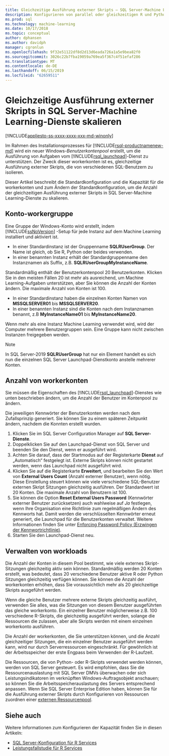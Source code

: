 ```yaml
---
title: Gleichzeitige Ausführung externer Skripts – SQL Server-Machine Learning-Dienste skalieren
description: Konfigurieren von parallel oder gleichzeitigen R und Python-Skript die Ausführung in einer benutzerkontenpool zum Skalieren von SQL Server-Machine Learning-Dienste.
ms.prod: sql
ms.technology: machine-learning
ms.date: 10/17/2018
ms.topic: conceptual
author: dphansen
ms.author: davidph
manager: cgronlun
ms.openlocfilehash: 9f32e51122df8d2d13d6eada726a1a5e9bea82f0
ms.sourcegitcommit: 3026c22b7fba19059a769ea5f367c4f51efaf286
ms.translationtype: MT
ms.contentlocale: de-DE
ms.lasthandoff: 06/15/2019
ms.locfileid: "62659511"
---
```

# <a name="scale-concurrent-execution-of-external-scripts-in-sql-server-machine-learning-services"></a>Gleichzeitige Ausführung externer Skripts in SQL Server-Machine Learning-Dienste skalieren
[!INCLUDE[appliesto-ss-xxxx-xxxx-xxx-md-winonly](../../includes/appliesto-ss-xxxx-xxxx-xxx-md-winonly.md)]

Im Rahmen des Installationsprozesses für [!INCLUDE[rsql-productnamenew-md](../../includes/rsql-productnamenew-md.md)] wird ein neuer Windows-*Benutzerkontenpool* erstellt, um die Ausführung von Aufgaben vom [!INCLUDE[rsql_launchpad](../../includes/rsql-launchpad-md.md)]-Dienst zu unterstützen. Der Zweck dieser workerkonten ist es, gleichzeitige Ausführung externer Skripts, die von verschiedenen SQL-Benutzern zu isolieren.

Dieser Artikel beschreibt die Standardkonfiguration und die Kapazität für die workerkonten und zum Ändern der Standardkonfiguration, um die Anzahl der gleichzeitigen Ausführung externer Skripts in SQL Server-Machine Learning-Dienste zu skalieren.

## <a name="worker-account-group"></a>Konto-workergruppe

Eine Gruppe der Windows-Konto wird erstellt, indem [!INCLUDE[ssNoVersion](../../includes/ssnoversion-md.md)] -Setup für jede Instanz auf dem Machine Learning installiert und aktiviert ist.

- In einer Standardinstanz ist der Gruppenname **SQLRUserGroup**. Der Name ist gleich, ob Sie R, Python oder beides verwenden.
- In einer benannten Instanz erhält der Standardgruppenname den Instanznamen als Suffix, z.B. **SQLRUserGroupMyInstanceName**.

Standardmäßig enthält der Benutzerkontenpool 20 Benutzerkonten. Klicken Sie in den meisten Fällen 20 ist mehr als ausreichend, um Machine Learning-Aufgaben unterstützen, aber Sie können die Anzahl der Konten ändern. Die maximale Anzahl von Konten ist 100.

- In einer Standardinstanz haben die einzelnen Konten Namen von **MSSQLSERVER01** bis **MSSQLSERVER20**.
- In einer benannten Instanz sind die Konten nach dem Instanznamen benannt, z.B **MyInstanceName01** bis **MyInstanceName20**.

Wenn mehr als eine Instanz Machine Learning verwendet wird, wird der Computer mehrere Benutzergruppen sein. Eine Gruppe kann nicht zwischen Instanzen freigegeben werden.

> [!Note]
> In SQL Server-2019 **SQLRUserGroup** hat nur ein Element handelt es sich nun die einzelnen SQL Server Launchpad-Dienstkonto anstelle mehrerer Konten.

<a name = "HowToChangeGroup"> </a>

## <a name="number-of-worker-accounts"></a>Anzahl von workerkonten

Sie müssen die Eigenschaften des [!INCLUDE[rsql_launchpad](../../includes/rsql-launchpad-md.md)]-Dienstes wie unten beschrieben ändern, um die Anzahl der Benutzer im Kontenpool zu ändern.

Die jeweiligen Kennwörter der Benutzerkonten werden nach dem Zufallsprinzip generiert. Sie können Sie zu einem späteren Zeitpunkt ändern, nachdem die Konnten erstellt wurden.

1. Klicken Sie im SQL Server Configuration Manager auf **SQL Server-Dienste**.
2. Doppelklicken Sie auf den Launchpad-Dienst von SQL Server und beenden Sie den Dienst, wenn er ausgeführt wird.
3.  Achten Sie darauf, dass der Startmodus auf der Registerkarte **Dienst** auf „Automatisch“ festgelegt ist. Externe Skripts können nicht gestartet werden, wenn das Launchpad nicht ausgeführt wird.
4.  Klicken Sie auf die Registerkarte **Erweitert**, und bearbeiten Sie den Wert von **External Users Count** (Anzahl externer Benutzer), wenn nötig. Diese Einstellung steuert können wie viele verschiedene SQL-Benutzer externen Skript Sitzungen gleichzeitig ausführen. Der Standardwert ist 20 Konten. Die maximale Anzahl von Benutzern ist 100.
5. Sie können die Option **Reset External Users Password** (Kennwörter externer Benutzer zurücksetzen) auch wahlweise auf _Ja_ festlegen, wenn Ihre Organisation eine Richtlinie zum regelmäßigen Ändern des Kennworts hat. Damit werden die verschlüsselten Kennwörter erneut generiert, die Launchpad für die Benutzerkonten verwaltet. Weitere Informationen finden Sie unter [Enforcing Password Policy (Erzwingen der Kennwortrichtlinie)](../security/sql-server-launchpad-service-account.md#bkmk_EnforcePolicy).
6.  Starten Sie den Launchpad-Dienst neu.

## <a name="managing-workloads"></a>Verwalten von workloads

Die Anzahl der Konten in diesem Pool bestimmt, wie viele externes Skript-Sitzungen gleichzeitig aktiv sein können.  Standardmäßig werden 20 Konten erstellt, was bedeutet, dass 20 verschiedene Benutzer aktive R oder Python Sitzungen gleichzeitig verfügen können. Sie können die Anzahl der workerkonten erhöhen, dass Sie voraussichtlich mehr als 20 gleichzeitige Skripts ausgeführt werden.

Wenn die gleiche Benutzer mehrere externe Skripts gleichzeitig ausführt, verwenden Sie alles, was die Sitzungen von diesem Benutzer ausgeführten das gleiche workerkonto. Ein einzelner Benutzer möglicherweise z.B. 100 verschiedene R-Skripts, die gleichzeitig ausgeführt werden, solange die Ressourcen die zulassen, aber alle Skripts werden mit einem einzelnen workerkonto ausführen.

Die Anzahl der workerkonten, die Sie unterstützen können, und die Anzahl gleichzeitiger Sitzungen, die ein einzelner Benutzer ausgeführt werden kann, wird nur durch Serverressourcen eingeschränkt. Für gewöhnlich ist der Arbeitsspeicher der erste Engpass beim Verwenden der R-Laufzeit.

Die Ressourcen, die von Python- oder R-Skripts verwendet werden können, werden von SQL Server gesteuert. Es wird empfohlen, dass Sie die Ressourcenauslastung mit SQL Server DMVs überwachen oder sich Leistungsindikatoren im verknüpften Windows-Auftragsobjekt anschauen; so können Sie die Arbeitsspeicherauslastung des Servers entsprechend anpassen. Wenn Sie SQL Server Enterprise Edition haben, können Sie für die Ausführung externer Skripts durch Konfigurieren von Ressourcen zuordnen einer [externen Ressourcenpool](how-to-create-a-resource-pool.md).

## <a name="see-also"></a>Siehe auch

Weitere Informationen zum Konfigurieren der Kapazität finden Sie in diesen Artikeln:

- [SQL Server-Konfiguration für R Services](../../advanced-analytics/r/sql-server-configuration-r-services.md)
- [Leistungsfallstudie für R Services](../../advanced-analytics/r/performance-case-study-r-services.md)